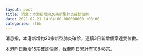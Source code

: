 ```yaml
---
layout: post
title: 消息：本港新增約20宗新型肺炎確診個案
date: 2021-02-21 14:04:00.000000000 +08:00
categories: rthk
---
```


消息指，本港新增約20宗新型肺炎確診，連續3日新增個案達雙位數。

本港昨日新增15宗確診個案，截至昨日累計有10848宗。
